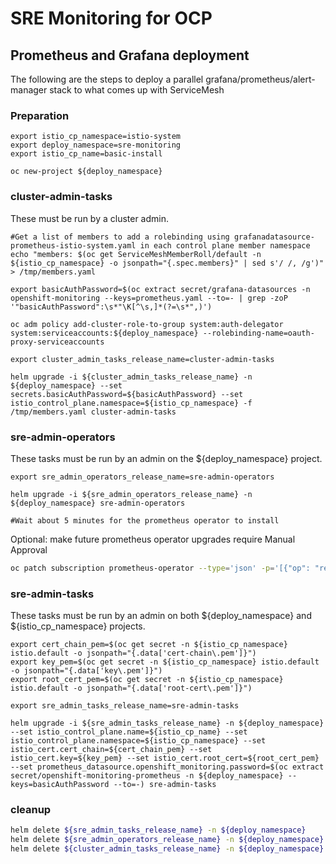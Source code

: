 # SRE Monitoring for OCP

## Prometheus and Grafana deployment

The following are the steps to deploy a parallel grafana/prometheus/alert-manager stack to what comes up with ServiceMesh

### Preparation

```shell
export istio_cp_namespace=istio-system
export deploy_namespace=sre-monitoring
export istio_cp_name=basic-install

oc new-project ${deploy_namespace}
```

### cluster-admin-tasks

These must be run by a cluster admin.

```shell
#Get a list of members to add a rolebinding using grafanadatasource-prometheus-istio-system.yaml in each control plane member namespace
echo "members: $(oc get ServiceMeshMemberRoll/default -n ${istio_cp_namespace} -o jsonpath="{.spec.members}" | sed s'/ /, /g')" > /tmp/members.yaml

export basicAuthPassword=$(oc extract secret/grafana-datasources -n openshift-monitoring --keys=prometheus.yaml --to=- | grep -zoP '"basicAuthPassword":\s*"\K[^\s,]*(?=\s*",)')

oc adm policy add-cluster-role-to-group system:auth-delegator system:serviceaccounts:${deploy_namespace} --rolebinding-name=oauth-proxy-serviceaccounts

export cluster_admin_tasks_release_name=cluster-admin-tasks

helm upgrade -i ${cluster_admin_tasks_release_name} -n ${deploy_namespace} --set secrets.basicAuthPassword=${basicAuthPassword} --set istio_control_plane.namespace=${istio_cp_namespace} -f /tmp/members.yaml cluster-admin-tasks
```

### sre-admin-operators

These tasks must be run by an admin on the ${deploy_namespace} project.

```shell
export sre_admin_operators_release_name=sre-admin-operators

helm upgrade -i ${sre_admin_operators_release_name} -n ${deploy_namespace} sre-admin-operators

#Wait about 5 minutes for the prometheus operator to install
```

Optional: make future prometheus operator upgrades require Manual Approval

```sh
oc patch subscription prometheus-operator --type='json' -p='[{"op": "replace", "path": "/spec/installPlanApproval", "value":"Manual"}]' -n ${deploy_namespace}
```

### sre-admin-tasks

These tasks must be run by an admin on both ${deploy_namespace} and ${istio_cp_namespace} projects.

```shell
export cert_chain_pem=$(oc get secret -n ${istio_cp_namespace} istio.default -o jsonpath="{.data['cert-chain\.pem']}")
export key_pem=$(oc get secret -n ${istio_cp_namespace} istio.default -o jsonpath="{.data['key\.pem']}")
export root_cert_pem=$(oc get secret -n ${istio_cp_namespace} istio.default -o jsonpath="{.data['root-cert\.pem']}")

export sre_admin_tasks_release_name=sre-admin-tasks

helm upgrade -i ${sre_admin_tasks_release_name} -n ${deploy_namespace} --set istio_control_plane.name=${istio_cp_name} --set istio_control_plane.namespace=${istio_cp_namespace} --set istio_cert.cert_chain=${cert_chain_pem} --set istio_cert.key=${key_pem} --set istio_cert.root_cert=${root_cert_pem} --set prometheus_datasource.openshift_monitoring.password=$(oc extract secret/openshift-monitoring-prometheus -n ${deploy_namespace} --keys=basicAuthPassword --to=-) sre-admin-tasks
```

### cleanup

```sh
helm delete ${sre_admin_tasks_release_name} -n ${deploy_namespace}
helm delete ${sre_admin_operators_release_name} -n ${deploy_namespace}
helm delete ${cluster_admin_tasks_release_name} -n ${deploy_namespace}
```
